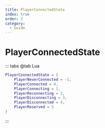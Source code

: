 ```yaml
---
title: PlayerConnectedState
index: true
order: 2
category:
  - Guide
---
```


# PlayerConnectedState
::: tabs
@tab Lua
```lua
PlayerConnectedState = {
    PlayerNeverConnected = -1,
    PlayerConnected = 0,
    PlayerConnecting = 1,
    PlayerReconnecting = 2,
    PlayerDisconnecting = 3,
    PlayerDisconnected = 4,
    PlayerReserved = 5
}
```
:::
